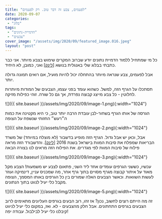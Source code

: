 ```yaml
---
title: "לפעמים, צבע זה דבר טוב. רק לפעמים"
date: 2020-09-07
categories: 
 - "בלוג"
tags: 
 - "הדמיית-נתונים"
 - "צבעים"
cover_image: "/assets/img/2020/09/featured_image.016.jpeg"
layout: "post"
---
```


כל מי שמתחיל ללמוד הדמיית נתונים יודע שברוב המקרים שימוש בצבע מיותר. אני כבר כתבתי בבלוג שלי באנגלית בנושא [[לינק](https://gorelik.net/2017/11/07/do-you-really-need-the-colors/)] ואני, כמובן, לא היחיד.

אבל לפעמים, צבע שנראה מיותר בהתחלה יכול להיות מועיל, אם רואים תמונה גדולה יותר. 

תסתכלו על הגרף הזה, למשל. כשהוא עומד בפני עצמו, הצבעים של המודות מיותרות לחלוטין - כל צבע מייצג קבוצה נפרדת, אך גם כל שורה. זוהי כפילות מזיקה.

![]({{ site.baseurl }}/assets/img/2020/09/image-1.png){:width="1024"}

הגרסה של אותו הגרף בשחור-לבן עובדת הרבה יותר טוב, כי היא מקטינה את כמות ה״רעש״ החזותי שנשפח על הצופה

![]({{ site.baseurl }}/assets/img/2020/09/image-2.png){:width="1024"}

אבל, וכאן יש אבל גדול. הגרף הזה מופיע בדשבור (לא מוצלח במיוחד) של משרד הבריאות שמפלח את סיבות המוות בישראל בשנת 2016 [[לינק](https://statistics.health.gov.il/views/DeathCauses/Leadingcausesofdeathbyage?:embed=y&Language%20Desc=%D7%A2%D7%91%D7%A8%D7%99%D7%AA)]. והדשבורד הזה מראה פילוח של סיבות המוות לפי מגדרים. את הפילוח הזה מראים לנו בצורה הבאה

![]({{ site.baseurl }}/assets/img/2020/09/image-3.png){:width="1024"}

עכשיו, כששני הגרפים עומדים אחד ליד השני, פתאום לצבע יש משמעות! הצבע מקל מאוד על איתור קבוצה מגרף מסויים בתוך גרף אחר, מה שמכניס עניין, דינמיקה ועוזר לעשות השוואות. וכאשר הצבעים האלה שמורים בין כל הגרפים באותו המסמך, הצופה מקבל כלי יעיל לנווט בתוך הנתונים.

![]({{ site.baseurl }}/assets/img/2020/09/image-5.png){:width="1024"}

זה מה הייתם רוצים לחשוב, נכון? אז זהו, רוב הבעים בגרפים העליונים מתאימים לרוב הצבעים בגרפים התחתונים. אבל חלק מהצבעים - לא. ואז, במקום כלי יעיל לניווט קיבלנו כלי יעיל לבילבול. עבודה יפה!
